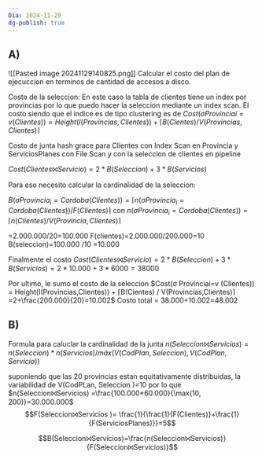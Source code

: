 ```yaml
---
Dia: 2024-11-29
dg-publish: true
---
```

## A) 

![[Pasted image 20241129140825.png]]
Calcular el costo del plan de ejecuccion en terminos de cantidad de accesos a disco. 


Costo de la seleccion:
En este caso la tabla de clientes tiene un index por provincias por lo que puedo hacer la seleccion mediante un index scan. 
El costo siendo que el indice es de tipo clustering es de $Cost(σ Provinciai=v (Clientes)) = Height(I(Provincias,Clientes)) + ⌈B(Cientes) / V(Provincias,Clientes)⌉$

Costo de junta hash grace para Clientes con Index Scan en Provincia y ServiciosPlanes con File Scan y con  la seleccion de clientes en pipeline

$Cost(Clientes⨝Servicio) = 2 * B(Seleccion) + 3 * B(Servicios)$

Para eso necesito calcular la cardinalidad de la seleccion:

$B(σ Provincia_i=Cordoba (Clientes)) = ⌈n(σ Provincia_i=Cordoba (Clientes)) / F(Clientes)⌉$
con 
$n(σ Provincia_i=Cordoba (Clientes)) = ⌈n(Clientes) / V(Provincia,Clientes)⌉$

=2.000.000/20=100.000
F(clientes)=2.000.000/200.000=10
B(seleccion)=100.000 /10 =10.000

Finalmente el costo 
$Cost(Clientes⨝Servicio) = 2 * B(Seleccion) + 3 * B(Servicios)= 2*10.000+3*6000=38000$

Por ultimo, le sumo el costo de la seleccion
 $Cost(σ Provinciai=v (Clientes)) = Height(I(Provincias,Clientes)) + ⌈B(Cientes) / V(Provincias,Clientes)⌉=2+\frac{200.000}{20}=10.002$
Costo total = 38.000+10.002=48.002


## B)
Formula para caluclar la cardinalidad de la junta $n(Seleccion⨝Servicios) = n(Seleccion) * n(Servicios) / máx(V(CodPlan,Seleccion) , V(CodPlan,Servicio))$ 

suponiendo que las 20 provincias estan equitativamente distribuidas, la variabilidad de V(CodPLan, Seleccion )=10
por lo que $n(Seleccion⨝Servicios) =\frac{100.000*60.000}{\max(10, 200)}=30.000.000$
$$F(Seleccion⨝Servicios )= \frac{1}{\frac{1}{F(Clientes)}+\frac{1}{F(ServiciosPlanes)}}=5$$

$$B(Seleccion⨝Servicios)=\frac{n(Seleccion⨝Servicios)}{F(Seleccion⨝Servicios)}$$